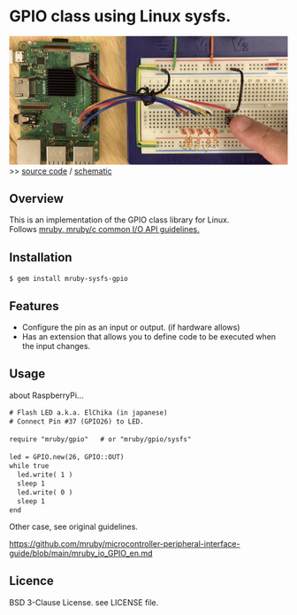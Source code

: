 # GPIO class using Linux sysfs.

![TitleImage](img/led_anim.gif) >> [source code](test/led5sw1_event.rb) / [schematic](img/led5sw1_schema.png)

## Overview

This is an implementation of the GPIO class library for Linux.  
Follows [mruby, mruby/c common I/O API guidelines.](https://github.com/mruby/microcontroller-peripheral-interface-guide)


## Installation

    $ gem install mruby-sysfs-gpio


## Features

  * Configure the pin as an input or output. (if hardware allows)
  * Has an extension that allows you to define code to be executed when the input changes.


## Usage

about RaspberryPi...

```
# Flash LED a.k.a. ElChika (in japanese)
# Connect Pin #37 (GPIO26) to LED.

require "mruby/gpio"   # or "mruby/gpio/sysfs"

led = GPIO.new(26, GPIO::OUT)
while true
  led.write( 1 )
  sleep 1
  led.write( 0 )
  sleep 1
end
```

Other case, see original guidelines.

https://github.com/mruby/microcontroller-peripheral-interface-guide/blob/main/mruby_io_GPIO_en.md


## Licence

BSD 3-Clause License. see LICENSE file.
